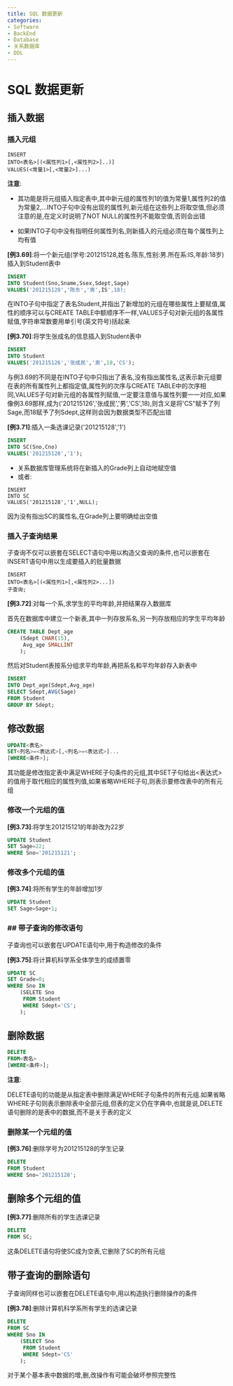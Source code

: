 ```yaml
---
title: SQL 数据更新
categories:
- Software
- BackEnd
- Database
- 关系数据库
- DDL
---
```

# SQL 数据更新

## 插入数据

### 插入元组

```sqlite
INSERT
INTO<表名>[(<属性列1>[,<属性列2>]..)]
VALUES(<常量1>[,<常量2>]...)
```

**注意**:

- 其功能是将元组插入指定表中,其中新元组的属性列1的值为常量1,属性列2的值为常量2,...INTO子句中没有出现的属性列,新元组在这些列上将取空值,但必须注意的是,在定义时说明了NOT NULL的属性列不能取空值,否则会出错

- 如果INTO子句中没有指明任何属性列名,则新插入的元组必须在每个属性列上均有值

**[例3.69]**:将一个新元组(学号:201215128,姓名:陈东,性别:男.所在系:IS,年龄:18岁)插入到Student表中

```sql
INSERT
INTO Student(Sno,Sname,Ssex,Sdept,Sage)
VALUES('201215128','陈东','男',IS',18);
```

在INTO子句中指定了表名Student,并指出了新增加的元组在哪些属性上要赋值,属性的顺序可以与CREATE TABLE中额顺序不一样,VALUES子句对新元组的各属性赋值,字符串常数要用单引号(英文符号)括起来

**[例3.70]**:将学生张成名的信息插入到Student表中

```sql
INSERT
INTO Student
VALUES('201215126','张成民','男',18,'CS');
```

与例3.69的不同是在INTO子句中只指出了表名,没有指出属性名,这表示新元组要在表的所有属性列上都指定值,属性列的次序与CREATE TABLE中的次序相同,VALUES子句对新元组的各属性列赋值,一定要注意值与属性列要一一对应,如果像例3.69那样,成为('201215126','张成民','男','CS',18),则含义是将'CS"赋予了列Sage,而18赋予了列Sdept,这样则会因为数据类型不匹配出错

**[例3.71]**:插入一条选课记录('201215128','1')

```sql
INSERT
INTO SC(Sno,Cno)
VALUES('201215128','1');
```

- 关系数据库管理系统将在新插入的Grade列上自动地赋空值
- 或者:

```mysql
INSERT
INTO SC
VALUES('201215128','1',NULL);
```

因为没有指出SC的属性名,在Grade列上要明确给出空值

### 插入子查询结果

子查询不仅可以嵌套在SELECT语句中用以构造父查询的条件,也可以嵌套在INSERT语句中用以生成要插入的批量数据
```sqlite
INSERT
INTO<表名>[(<属性列1>[,<属性列2>...])
子查询;
```

**[例3.72]**:对每一个系,求学生的平均年龄,并把结果存入数据库

首先在数据库中建立一个新表,其中一列存放系名,另一列存放相应的学生平均年龄

```sql
CREATE TABLE Dept_age
	(Sdept CHAR(15),
	 Avg_age SMALLINT
	);
```

然后对Student表按系分组求平均年龄,再把系名和平均年龄存入新表中

```sql
INSERT
INTO Dept_age(Sdept,Avg_age)
SELECT Sdept,AVG(Sage)
FROM Student
GROUP BY Sdept;
```

## 修改数据

```sql
UPDATE<表名>
SET<列名>=<表达式>[,<列名>=<表达式>]...
[WHERE<条件>];
```

其功能是修改指定表中满足WHERE子句条件的元组,其中SET子句给出<表达式>的值用于取代相应的属性列值,如果省略WHERE子句,则表示要修改表中的所有元组

### 修改一个元组的值

**[例3.73]**:将学生201215121的年龄改为22岁

```sql
UPDATE Student
SET Sage=22;
WHERE Sno='201215121';
```

### 修改多个元组的值

**[例3.74]**:将所有学生的年龄增加1岁

```sql
UPDATE Student
SET Sage=Sage+1;
```

### ## 带子查询的修改语句

子查询也可以嵌套在UPDATE语句中,用于构造修改的条件

**[例3.75]**:将计算机科学系全体学生的成绩置零

```sql
UPDATE SC
SET Grade=0;
WHERE Sno IN
	(SELETE Sno
	 FROM Student
	 WHERE Sdept='CS';
	);
```

## 删除数据

```sql
DELETE
FROM<表名>
[WHERE<条件>];
```

**注意**:

DELETE语句的功能是从指定表中删除满足WHERE子句条件的所有元组.如果省略WHERE子句则表示删除表中全部元组,但表的定义仍在字典中,也就是说,DELETE语句删除的是表中的数据,而不是关于表的定义

### 删除某一个元组的值

**[例3.76]**:删除学号为201215128的学生记录

```sql
DELETE
FROM Student
WHERE Sno='201215128';
```

## 删除多个元组的值

**[例3.77]**:删除所有的学生选课记录

```sql
DELETE
FROM SC;
```

这条DELETE语句将使SC成为空表,它删除了SC的所有元组

## 带子查询的删除语句

子查询同样也可以嵌套在DELETE语句中,用以构造执行删除操作的条件

**[例3.78]**:删除计算机科学系所有学生的选课记录

```sql
DELETE
FROM SC
WHERE Sno IN
	(SELECT Sno
	 FROM Student
	 WHERE Sdept='CS'
	);
```

对于某个基本表中数据的增,删,改操作有可能会破坏参照完整性